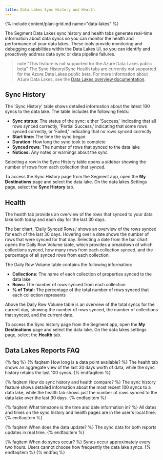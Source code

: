 ```yaml
---
title: Data Lakes Sync History and Health
---
```

{% include content/plan-grid.md name="data-lakes" %}

The Segment Data Lakes sync history and health tabs generate real-time information about data syncs so you can monitor the health and performance of your data lakes. These tools provide monitoring and debugging capabilities within the Data Lakes UI, so you can identify and proactively address data sync or data pipeline failures. 

> note "This feature is not supported for the Azure Data Lakes public beta"
> The Sync History/Sync Health tabs are currently not supported for the Azure Data Lakes public beta. For more information about Azure Data Lakes, see the [Data Lakes overview documentation](/docs/connections/storage/data-lakes/index/#how-azure-data-lakes-works).

## Sync History
The 'Sync History' table shows detailed information about the latest 100 syncs to the data lake. The table includes the following fields:
* **Sync status:** The status of the sync: either 'Success,' indicating that all rows synced correctly, 'Partial Success,' indicating that some rows synced correctly, or 'Failed,' indicating that no rows synced correctly
* **Start time:** The time the sync began
* **Duration:** How long the sync took to complete
* **Synced rows:** The number of rows that synced to the data lake
* **Notices:** Any notes or warnings about the sync

Selecting a row in the Sync History table opens a sidebar showing the number of rows from each collection that synced.

To access the Sync History page from the Segment app, open the **My Destinations** page and select the data lake. On the data lakes Settings page, select the **Sync History** tab. 

## Health
The health tab provides an overview of the rows that synced to your data lake both today and each day for the last 30 days. 

The bar chart, 'Daily Synced Rows,' shows an overview of the rows synced for each of the last 30 days. Hovering over a date shows the number of rows that were synced for that day. Selecting a date from the bar chart opens the Daily Row Volume table, which provides a breakdown of which collections synced, how many rows from each collection synced, and the percentage of all synced rows from each collection.

The Daily Row Volume table contains the following information:
* **Collections:** The name of each collection of properties synced to the data lake
* **Rows:** The number of rows synced from each collection
* **% of Total:** The percentage of the total number of rows synced that each collection represents

Above the Daily Row Volume table is an overview of the total syncs for the current day, showing the number of rows synced, the number of collections that synced, and the current date.

To access the Sync history page from the Segment app, open the **My Destinations** page and select the data lake. On the data lakes settings page, select the **Health** tab.

## Data Lakes Reports FAQ
{% faq %}
{% faqitem How long is a data point available? %}
The health tab shows an aggregate view of the last 30 days worth of data, while the sync history retains the last 100 syncs.
{% endfaqitem %}

{% faqitem How do sync history and health compare? %}
The sync history feature shows detailed information about the most recent 100 syncs to a data lake, while the health tab shows just the number of rows synced to the data lake over the last 30 days.
{% endfaqitem %}

{% faqitem What timezone is the time and date information in? %}
All dates and times on the sync history and health pages are in the user's local time. 
{% endfaqitem %}

{% faqitem When does the data update? %}
The sync data for both reports updates in real time.
{% endfaqitem %}

{% faqitem When do syncs occur? %}
Syncs occur approximately every two hours. Users cannot choose how frequently the data lake syncs. 
{% endfaqitem %}
{% endfaq %}